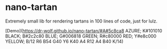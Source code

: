 # nano-tartan
Extremely small lib for rendering tartans in 100 lines of code, just for lulz.

[Demo](https://dr-wolf.github.io/nano-tartan/#A#5c8ca8 AZURE; K#101010 BLACK; B#2c2c80 BLUE; G#006818 GREEN; R#c80000 RED; Y#e8c000 YELLOW;  B/12 R6 B54 G40 Y6 K40 A4 R12 A4 B40 K/14)
